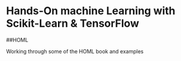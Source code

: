 # Hands-On machine Learning with Scikit-Learn & TensorFlow
##HOML

Working through some of the HOML book and examples
